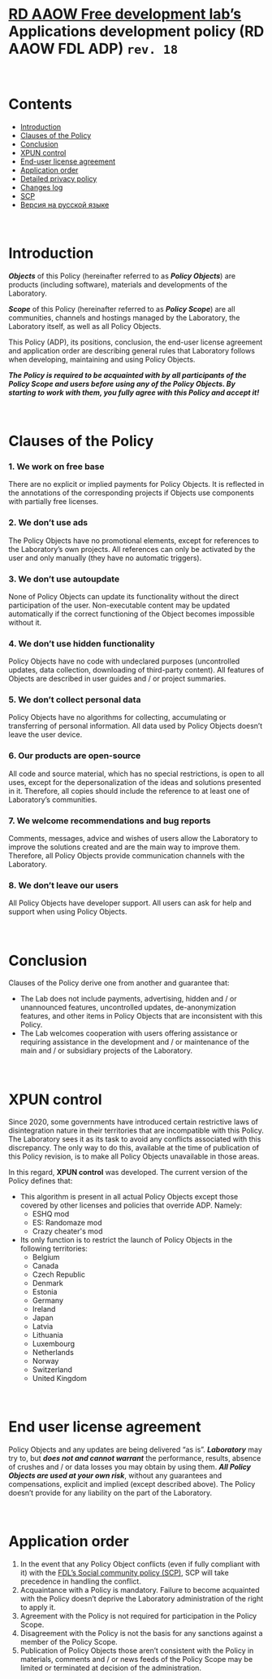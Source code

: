 # [RD AAOW Free development lab’s](https://adslbarxatov.github.io/DPArray) Applications development policy (RD AAOW FDL ADP) ```rev. 18```

&nbsp;



# Contents
- [Introduction](#introduction)
- [Clauses of the Policy](#clauses-of-the-policy)
- [Conclusion](#conclusion)
- [XPUN control](#xpun-control)
- [End-user license agreement](#end-user-license-agreement)
- [Application order](#application-order)
- [Detailed privacy policy](https://adslbarxatov.github.io/ADP/privacy)
- [Changes log](https://adslbarxatov.github.io/ADP/changelog)
- [SCP](https://adslbarxatov.github.io/SCP)
- [Версия на русской языке](https://adslbarxatov.github.io/ADP/ru)

&nbsp;



# Introduction

***Objects*** of this Policy (hereinafter referred to as ***Policy Objects***) are products (including software), materials and developments of the Laboratory.

***Scope*** of this Policy (hereinafter referred to as ***Policy Scope***) are all communities, channels and hostings managed by the Laboratory,
the Laboratory itself, as well as all Policy Objects.

This Policy (ADP), its positions, conclusion, the end-user license agreement and application order are describing general rules
that Laboratory follows when developing, maintaining and using Policy Objects.

***The Policy is required to be acquainted with by all participants of the Policy Scope and users before using any of the Policy Objects.
By starting to work with them, you fully agree with this Policy and accept it!***

&nbsp;



# Clauses of the Policy

### 1. We work on free base

There are no explicit or implied payments for Policy Objects. It is reflected in the annotations
of the corresponding projects if Objects use components with partially free licenses.

### 2. We don’t use ads

The Policy Objects have no promotional elements, except for references to the Laboratory’s own projects.
All references can only be activated by the user and only manually (they have no automatic triggers).

### 3. We don’t use autoupdate

None of Policy Objects can update its functionality without the direct participation of the user.
Non-executable content may be updated automatically if the correct functioning of the Object becomes impossible without it.

### 4. We don’t use hidden functionality

Policy Objects have no code with undeclared purposes (uncontrolled updates, data collection, downloading
of third-party content). All features of Objects are described in user guides and / or project summaries.

### 5. We don’t collect personal data

Policy Objects have no algorithms for collecting, accumulating or transferring of personal information.
All data used by Policy Objects doesn’t leave the user device.

### 6. Our products are open-source

All code and source material, which has no special restrictions, is open to all uses, except
for the depersonalization of the ideas and solutions presented in it. Therefore, all copies
should include the reference to at least one of Laboratory’s communities.

### 7. We welcome recommendations and bug reports

Comments, messages, advice and wishes of users allow the Laboratory to improve the solutions created
and are the main way to improve them. Therefore, all Policy Objects provide communication channels with the Laboratory.

### 8. We don’t leave our users

All Policy Objects have developer support. All users can ask for help and support when using Policy Objects.

&nbsp;



# Conclusion

Clauses of the Policy derive one from another and guarantee that:
- The Lab does not include payments, advertising, hidden and / or unannounced features, uncontrolled updates,
de-anonymization features, and other items in Policy Objects that are inconsistent with this Policy.
- The Lab welcomes cooperation with users offering assistance or requiring assistance in the development and / or
maintenance of the main and / or subsidiary projects of the Laboratory.

&nbsp;



# XPUN control

Since 2020, some governments have introduced certain restrictive laws of disintegration nature in their territories
that are incompatible with this Policy. The Laboratory sees it as its task to avoid any conflicts associated with
this discrepancy. The only way to do this, available at the time of publication of this Policy revision, is to make
all Policy Objects unavailable in those areas.

In this regard, **XPUN control** was developed. The current version of the Policy defines that:
- This algorithm is present in all actual Policy Objects except those covered by other licenses and policies that override ADP. Namely:
    - ESHQ mod
    - ES: Randomaze mod
    - Crazy cheater's mod
- Its only function is to restrict the launch of Policy Objects in the following territories:
    - Belgium
    - Canada
    - Czech Republic
    - Denmark
    - Estonia
    - Germany
    - Ireland
    - Japan
    - Latvia
    - Lithuania
    - Luxembourg
    - Netherlands
    - Norway
    - Switzerland
    - United Kingdom

&nbsp;



# End user license agreement

Policy Objects and any updates are being delivered “as is”. ***Laboratory*** may try to, but
***does not and cannot warrant*** the performance, results, absence of crushes and / or data
losses you may obtain by using them. ***All Policy Objects are used at your own risk***, without
any guarantees and compensations, explicit and implied (except described above). The Policy
doesn’t provide for any liability on the part of the Laboratory.

&nbsp;



# Application order

1. In the event that any Policy Object conflicts (even if fully compliant with it) with
   the [FDL’s Social community policy (SCP)](https://adslbarxatov.github.io/SCP),
   SCP will take precedence in handling the conflict.
2. Acquaintance with a Policy is mandatory. Failure to become acquainted with the Policy doesn’t
   deprive the Laboratory administration of the right to apply it.
3. Agreement with the Policy is not required for participation in the Policy Scope.
4. Disagreement with the Policy is not the basis for any sanctions against a member of the Policy Scope.
5. Publication of Policy Objects those aren’t consistent with the Policy in materials,
   comments and / or news feeds of the Policy Scope may be limited or terminated at decision of the administration.
